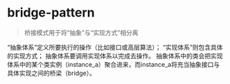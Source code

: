 # bridge-pattern
	
> 桥接模式用于将“抽象”与“实现方式”相分离
	
“抽象体系”定义所要执行的操作（比如接口或高层算法）；
“实现体系”则包含具体的实现方式；
抽象体系要调用实现体系以完成去操作。
抽象体系中的类会把实现体系中的某个类实例（instance_a）聚合进来，而instance_a将充当抽象接口与具体实现之间的桥梁（bridge）。
